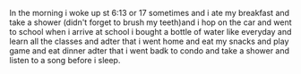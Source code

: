 In the morning i woke up st 6:13 or 17 sometimes and i ate my breakfast and take a shower (didn't forget to brush my teeth)and i hop on
the car and went to school when i arrive at school i bought a bottle of water like everyday and learn all the classes and adter that
i went home and eat my snacks and play game and eat dinner adter that i went badk to condo and take a shower and listen to a song before
i sleep.
